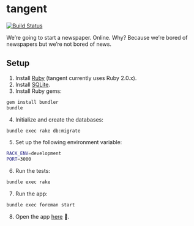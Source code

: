 tangent
=======

[![Build Status](https://travis-ci.org/the-tangent/tangent.png?branch=master)](https://travis-ci.org/seadowg/tangent)

We’re going to start a newspaper. Online. Why? Because we’re bored of newspapers but we’re not bored of news.

## Setup
1. Install [Ruby](https://www.ruby-lang.org/en/) (tangent currently uses Ruby 2.0.x).
2. Install [SQLite](http://www.sqlite.org/).
3. Install Ruby gems:

  ```bash
  gem install bundler
  bundle
  ```

4. Initialize and create the databases:

  ```bash
  bundle exec rake db:migrate
  ```

5. Set up the following environment variable:

  ```bash
  RACK_ENV=development
  PORT=3000
  ```

6. Run the tests:

  ```bash
  bundle exec rake
  ```

7. Run the app:

  ```bash
  bundle exec foreman start
  ```

8. Open the app [here](http://localhost:3000) :tada:.
